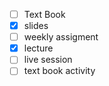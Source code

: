 - [ ] Text Book
- [X] slides
- [ ] weekly assigment
- [X] lecture
- [ ] live session
- [ ] text book activity
